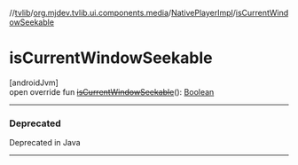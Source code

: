 //[tvlib](../../../index.md)/[org.mjdev.tvlib.ui.components.media](../index.md)/[NativePlayerImpl](index.md)/[isCurrentWindowSeekable](is-current-window-seekable.md)

# isCurrentWindowSeekable

[androidJvm]\
open override fun [~~isCurrentWindowSeekable~~](is-current-window-seekable.md)(): [Boolean](https://kotlinlang.org/api/latest/jvm/stdlib/kotlin/-boolean/index.html)

---

### Deprecated

Deprecated in Java

---
